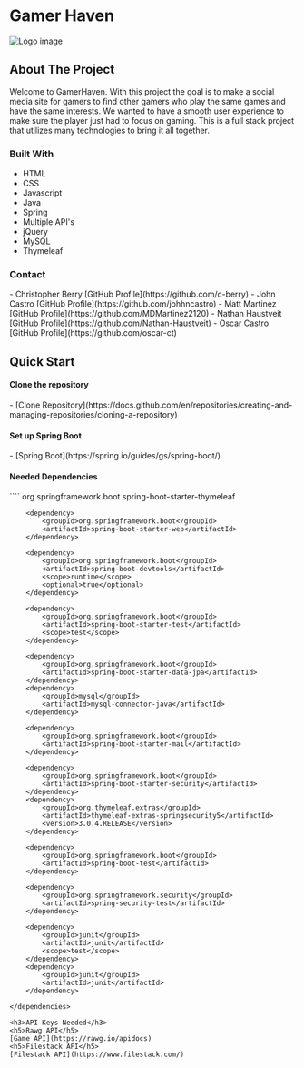 <h1>Gamer Haven</h1>

![Logo image](https://cdn.discordapp.com/attachments/949839896883916830/987392552141467718/Untitled_58.gif)


<h2>About The Project</h2>
<p>Welcome to GamerHaven. With this project the goal is to make a social media site for gamers to find other gamers who play the same games and have the same interests. We wanted to have a smooth user experience to make sure the player just had to focus on gaming. This is a full stack project that utilizes many technologies to bring it all together. </p>

<h3>Built With</h3>

- HTML
- CSS
- Javascript
- Java
- Spring
- Multiple API's
- jQuery
- MySQL
- Thymeleaf

<h3>Contact</h3>
- Christopher Berry [GitHub Profile](https://github.com/c-berry)
- John Castro [GitHub Profile](https://github.com/johhncastro)
- Matt Martinez [GitHub Profile](https://github.com/MDMartinez2120)
- Nathan Haustveit [GitHub Profile](https://github.com/Nathan-Haustveit)
- Oscar Castro [GitHub Profile](https://github.com/oscar-ct)

<h2>Quick Start</h2>

<h4>Clone the repository</h4>
- [Clone Repository](https://docs.github.com/en/repositories/creating-and-managing-repositories/cloning-a-repository)
<h4>Set up Spring Boot</h4>
- [Spring Boot](https://spring.io/guides/gs/spring-boot/)
<h4>Needed Dependencies</h4>
````
<dependencies>
        <dependency>
            <groupId>org.springframework.boot</groupId>
            <artifactId>spring-boot-starter-thymeleaf</artifactId>
        </dependency>

        <dependency>
            <groupId>org.springframework.boot</groupId>
            <artifactId>spring-boot-starter-web</artifactId>
        </dependency>

        <dependency>
            <groupId>org.springframework.boot</groupId>
            <artifactId>spring-boot-devtools</artifactId>
            <scope>runtime</scope>
            <optional>true</optional>
        </dependency>

        <dependency>
            <groupId>org.springframework.boot</groupId>
            <artifactId>spring-boot-starter-test</artifactId>
            <scope>test</scope>
        </dependency>

        <dependency>
            <groupId>org.springframework.boot</groupId>
            <artifactId>spring-boot-starter-data-jpa</artifactId>
        </dependency>
        <dependency>
            <groupId>mysql</groupId>
            <artifactId>mysql-connector-java</artifactId>
        </dependency>

        <dependency>
            <groupId>org.springframework.boot</groupId>
            <artifactId>spring-boot-starter-mail</artifactId>
        </dependency>

        <dependency>
            <groupId>org.springframework.boot</groupId>
            <artifactId>spring-boot-starter-security</artifactId>
        </dependency>
        <dependency>
            <groupId>org.thymeleaf.extras</groupId>
            <artifactId>thymeleaf-extras-springsecurity5</artifactId>
            <version>3.0.4.RELEASE</version>
        </dependency>

        <dependency>
            <groupId>org.springframework.boot</groupId>
            <artifactId>spring-boot-test</artifactId>
        </dependency>

        <dependency>
            <groupId>org.springframework.security</groupId>
            <artifactId>spring-security-test</artifactId>
        </dependency>

        <dependency>
            <groupId>junit</groupId>
            <artifactId>junit</artifactId>
            <scope>test</scope>
        </dependency>
        <dependency>
            <groupId>junit</groupId>
            <artifactId>junit</artifactId>
        </dependency>

    </dependencies>
````
<h3>API Keys Needed</h3>
<h5>Rawg API</h5>
[Game API](https://rawg.io/apidocs)
<h5>Filestack API</h5>
[Filestack API](https://www.filestack.com/)





